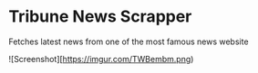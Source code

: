 # Tribune News Scrapper

Fetches latest news from one of the most famous news website

![Screenshot][https://imgur.com/TWBembm.png)